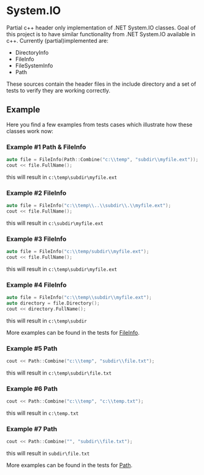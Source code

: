 # System.IO
Partial c++ header only implementation of .NET System.IO classes. Goal of this project is to have similar functionality from .NET System.IO available in c++. Currently (partial)implemented are:

* DirectoryInfo
* FileInfo
* FileSystemInfo
* Path

These sources contain the header files in the include directory and a set of tests to verify they are working correctly. 

## Example
Here you find a few examples from tests cases which illustrate how these classes work now:

### Example #1 Path & FileInfo
```cpp
auto file = FileInfo(Path::Combine("c:\\temp", "subdir\\myfile.ext"));
cout << file.FullName();
```
this will result in `c:\temp\subdir\myfile.ext`

### Example #2 FileInfo
```cpp
auto file = FileInfo("c:\\temp\\..\\subdir\\.\\myfile.ext");
cout << file.FullName();
```
this will result in `c:\subdir\myfile.ext`

### Example #3 FileInfo
```cpp
auto file = FileInfo("c:\\temp/subdir\\myfile.ext");
cout << file.FullName();
```
this will result in `c:\temp\subdir\myfile.ext`

### Example #4 FileInfo
```cpp
auto file = FileInfo("c:\\temp\\subdir\\myfile.ext");
auto directory = file.Directory();
cout << directory.FullName();
```
this will result in `c:\temp\subdir`

More examples can be found in the tests for [FileInfo](https://github.com/wtrsltnk/system.io/blob/master/tests/test-fileinfo.cpp).


### Example #5 Path
```cpp
cout << Path::Combine("c:\\temp", "subdir\\file.txt");
```
this will result in `c:\temp\subdir\file.txt`

### Example #6 Path
```cpp
cout << Path::Combine("c:\\temp", "c:\\temp.txt");
```
this will result in `c:\temp.txt`

### Example #7 Path
```cpp
cout << Path::Combine("", "subdir\\file.txt");
```
this will result in `subdir\file.txt`

More examples can be found in the tests for [Path](https://github.com/wtrsltnk/system.io/blob/master/tests/test-path.cpp).


